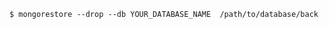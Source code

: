 <!-- usedin: [ _includes/_inlines/Databases/common/database-backup/database-backups_mongodb.md] -->


```
$ mongorestore --drop --db YOUR_DATABASE_NAME  /path/to/database/back 
```
